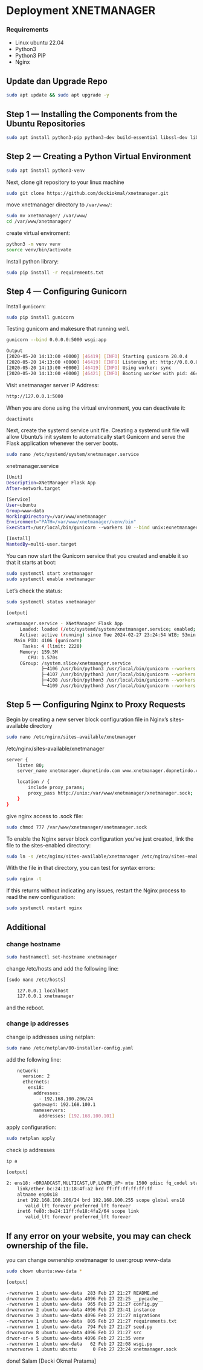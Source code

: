 # Deployment XNETMANAGER

### Requirements
- Linux ubuntu 22.04
- Python3
- Python3 PIP
- Nginx
## Update dan Upgrade Repo
```bash
sudo apt update && sudo apt upgrade -y
```
## Step 1 — Installing the Components from the Ubuntu Repositories
```bash
sudo apt install python3-pip python3-dev build-essential libssl-dev libffi-dev python3-setuptools
```
## Step 2 — Creating a Python Virtual Environment
```bash
sudo apt install python3-venv
```
Next, clone git repository to your linux machine
```bash
sudo git clone https://github.com/deckiokmal/xnetmanager.git
```
move xnetmanager directory to `/var/www/`:
```bash
sudo mv xnetmanager/ /var/www/
cd /var/www/xnetmanager/
```
create virtual enviroment:
```bash
python3 -m venv venv
source venv/bin/activate
```
Install python library:
```bash
sudo pip install -r requirements.txt
```
## Step 4 — Configuring Gunicorn
Install `gunicorn`:
```bash
sudo pip install gunicorn
```
Testing gunicorn and makesure that running well.
```bash
gunicorn --bind 0.0.0.0:5000 wsgi:app
```
```bash
Output
[2020-05-20 14:13:00 +0000] [46419] [INFO] Starting gunicorn 20.0.4
[2020-05-20 14:13:00 +0000] [46419] [INFO] Listening at: http://0.0.0.0:5000 (46419)
[2020-05-20 14:13:00 +0000] [46419] [INFO] Using worker: sync
[2020-05-20 14:13:00 +0000] [46421] [INFO] Booting worker with pid: 46421
```
Visit xnetmanager server IP Address:
```bash
http://127.0.0.1:5000
```
When you are done using the virtual environment, you can deactivate it:
```bash
deactivate
```
Next, create the systemd service unit file. Creating a systemd unit file will allow Ubuntu’s init system to automatically start Gunicorn and serve the Flask application whenever the server boots.
```bash
sudo nano /etc/systemd/system/xnetmanager.service
```
xnetmanager.service
```bash
[Unit]
Description=XNetManager Flask App
After=network.target

[Service]
User=ubuntu
Group=www-data
WorkingDirectory=/var/www/xnetmanager
Environment="PATH=/var/www/xnetmanager/venv/bin"
ExecStart=/usr/local/bin/gunicorn --workers 10 --bind unix:exnetmanager.sock -m 007 wsgi:app

[Install]
WantedBy=multi-user.target
```
You can now start the Gunicorn service that you created and enable it so that it starts at boot:
```bash
sudo systemctl start xnetmanager
sudo systemctl enable xnetmanager
```
Let’s check the status:
```bash
sudo systemctl status xnetmanager
```
```bash
[output]

xnetmanager.service - XNetManager Flask App
     Loaded: loaded (/etc/systemd/system/xnetmanager.service; enabled; vendor preset: enabled)
     Active: active (running) since Tue 2024-02-27 23:24:54 WIB; 53min ago
   Main PID: 4106 (gunicorn)
      Tasks: 4 (limit: 2220)
     Memory: 159.5M
        CPU: 1.570s
     CGroup: /system.slice/xnetmanager.service
             ├─4106 /usr/bin/python3 /usr/local/bin/gunicorn --workers 3 --bind unix:/var/www/xnetmanager/xnetmanage>
             ├─4107 /usr/bin/python3 /usr/local/bin/gunicorn --workers 3 --bind unix:/var/www/xnetmanager/xnetmanage>
             ├─4108 /usr/bin/python3 /usr/local/bin/gunicorn --workers 3 --bind unix:/var/www/xnetmanager/xnetmanage>
             └─4109 /usr/bin/python3 /usr/local/bin/gunicorn --workers 3 --bind unix:/var/www/xnetmanager/xnetmanage>
```
## Step 5 — Configuring Nginx to Proxy Requests
Begin by creating a new server block configuration file in Nginx’s sites-available directory
```bash
sudo nano /etc/nginx/sites-available/xnetmanager
```
/etc/nginx/sites-available/xnetmanager
```bash
server {
    listen 80;
    server_name xnetmanager.dopnetindo.com www.xnetmanager.dopnetindo.com;

    location / {
        include proxy_params;
        proxy_pass http://unix:/var/www/xnetmanager/xnetmanager.sock;
    }
}
```
give nginx access to .sock file:
```bash
sudo chmod 777 /var/www/xnetmanager/xnetmanager.sock
```
To enable the Nginx server block configuration you’ve just created, link the file to the sites-enabled directory:
```bash
sudo ln -s /etc/nginx/sites-available/xnetmanager /etc/nginx/sites-enabled
```
With the file in that directory, you can test for syntax errors:
```bash
sudo nginx -t
```
If this returns without indicating any issues, restart the Nginx process to read the new configuration:
```bash
sudo systemctl restart nginx
```

## Additional
### change hostname
```bash
sudo hostnamectl set-hostname xnetmanager
```
change /etc/hosts and add the following line:
```bash
[sudo nano /etc/hosts]

	127.0.0.1 localhost
	127.0.0.1 xnetmanager
```
and the reboot.

### change ip addresses
change ip addresses using netplan:
```bash
sudo nano /etc/netplan/00-installer-config.yaml
```
add the following line:
```bash
	network:
	  version: 2
	  ethernets:
	    ens18:
	      addresses:
	        - 192.168.100.206/24
	      gateway4: 192.168.100.1
	      nameservers:
	        addresses: [192.168.100.101]
```
apply configuration:
```bash
sudo netplan apply
```
check ip addresses
```bash
ip a
```
```bash
[output]

2: ens18: <BROADCAST,MULTICAST,UP,LOWER_UP> mtu 1500 qdisc fq_codel state UP group default qlen 1000
    link/ether bc:24:11:18:4f:a2 brd ff:ff:ff:ff:ff:ff
    altname enp0s18
    inet 192.168.100.206/24 brd 192.168.100.255 scope global ens18
       valid_lft forever preferred_lft forever
    inet6 fe80::be24:11ff:fe18:4fa2/64 scope link 
       valid_lft forever preferred_lft forever
```

## If any error on your website, you may can check ownership of the file.
you can change ownership xnetmanager to user:group www-data
```bash
sudo chown ubuntu:www-data *
```
```bash
[output]

-rwxrwxrwx 1 ubuntu www-data  283 Feb 27 21:27 README.md
drwxrwxrwx 2 ubuntu www-data 4096 Feb 27 22:25 __pycache__
-rwxrwxrwx 1 ubuntu www-data  965 Feb 27 21:27 config.py
drwxrwxrwx 2 ubuntu www-data 4096 Feb 27 23:41 instance
drwxrwxrwx 3 ubuntu www-data 4096 Feb 27 21:27 migrations
-rwxrwxrwx 1 ubuntu www-data  805 Feb 27 21:27 requirements.txt
-rwxrwxrwx 1 ubuntu www-data  794 Feb 27 21:27 seed.py
drwxrwxrwx 8 ubuntu www-data 4096 Feb 27 21:27 src
drwxr-xr-x 5 ubuntu www-data 4096 Feb 27 21:35 venv
-rwxrwxrwx 1 ubuntu www-data   62 Feb 27 22:08 wsgi.py
srwxrwxrwx 1 ubuntu ubuntu      0 Feb 27 23:24 xnetmanager.sock
```

done!
Salam [Decki Okmal Pratama]
